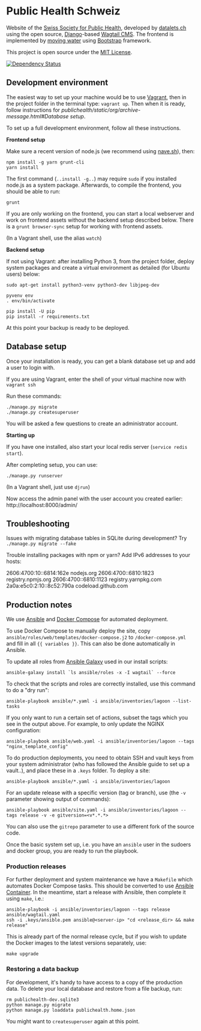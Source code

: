 Public Health Schweiz
=====================

Website of the [Swiss Society for Public Health](http://public-health.ch), developed by [datalets,ch](http://datalets.ch) using the open source, [Django](https://www.djangoproject.com/)-based [Wagtail CMS](http://wagtail.io). The frontend is implemented by [moving water](http://www.movingwater.ch/) using [Bootstrap](https://getbootstrap.com) framework.

This project is open source under the [MIT License](LICENSE.md).

[![Dependency Status](https://dependencyci.com/github/datalets/public-health-ch/badge)](https://dependencyci.com/github/datalets/public-health-ch)

## Development environment

The easiest way to set up your machine would be to use [Vagrant](https://vagrantup.com), then in the project folder in the terminal type: `vagrant up`. Then when it is ready, follow instructions for *publichealth/static/org/archive-message.html#Database setup*.

To set up a full development environment, follow all these instructions.

**Frontend setup**

Make sure a recent version of node.js (we recommend using [nave.sh](https://gipublichealth/static/org/archive-message.htmlthub.com/isaacs/nave)), then:

```
npm install -g yarn grunt-cli
yarn install
```

The first command (`..install -g..`) may require `sudo` if you installed node.js as a system package. Afterwards, to compile the frontend, you should be able to run:

`grunt`

If you are only working on the frontend, you can start a local webserver and work on frontend assets without the backend setup described below. There is a `grunt browser-sync` setup for working with frontend assets.

(In a Vagrant shell, use the alias `watch`)

**Backend setup**

If not using Vagrant: after installing Python 3, from the project folder, deploy system packages and create a virtual environment as detailed (for Ubuntu users) below:

```
sudo apt-get install python3-venv python3-dev libjpeg-dev

pyvenv env
. env/bin/activate

pip install -U pip
pip install -r requirements.txt
```

At this point your backup is ready to be deployed.

## Database setup

Once your installation is ready, you can get a blank database set up and add a user to login with.

If you are using Vagrant, enter the shell of your virtual machine now with `vagrant ssh`

Run these commands:

```
./manage.py migrate
./manage.py createsuperuser
```

You will be asked a few questions to create an administrator account.

**Starting up**

If you have one installed, also start your local redis server (`service redis start`).

After completing setup, you can use:

```
./manage.py runserver
```

(In a Vagrant shell, just use `djrun`)

Now access the admin panel with the user account you created earlier: http://localhost:8000/admin/

## Troubleshooting

Issues with migrating database tables in SQLite during development? Try `./manage.py migrate --fake`

Trouble installing packages with npm or yarn? Add IPv6 addresses to your hosts:

   2606:4700:10::6814:162e nodejs.org
   2606:4700::6810:1823 registry.npmjs.org
   2606:4700::6810:1123 registry.yarnpkg.com
   2a0a:e5c0:2:10::8c52:790a codeload.github.com

## Production notes

We use [Ansible](https://www.ansible.com) and [Docker Compose](https://docs.docker.com/compose/reference/overview/) for automated deployment.

To use Docker Compose to manually deploy the site, copy `ansible/roles/web/templates/docker-compose.j2` to `/docker-compose.yml` and fill in all `{{ variables }}`. This can also be done automatically in Ansible.

To update all roles from [Ansible Galaxy](https://docs.ansible.com/ansible/latest/reference_appendices/galaxy.html) used in our install scripts:

```
ansible-galaxy install `ls ansible/roles -x -I wagtail` --force
```

To check that the scripts and roles are correctly installed, use this command to do a "dry run":

```
ansible-playbook ansible/*.yaml -i ansible/inventories/lagoon --list-tasks
```

If you only want to run a certain set of actions, subset the tags which you see in the output above. For example, to only update the NGINX configuration:

```
ansible-playbook ansible/web.yaml -i ansible/inventories/lagoon --tags "nginx_template_config"
```

To do production deployments, you need to obtain SSH and vault keys from your system administrator (who has followed the Ansible guide to set up a vault..), and place these in a `.keys` folder. To deploy a site:

```
ansible-playbook ansible/*.yaml -i ansible/inventories/lagoon
```

For an update release with a specific version (tag or branch), use (the `-v` parameter showing output of commands):

```
ansible-playbook ansible/site.yaml -i ansible/inventories/lagoon --tags release -v -e gitversion=<v*.*.*>
```

You can also use the `gitrepo` parameter to use a different fork of the source code.

Once the basic system set up, i.e. you have an `ansible` user in the sudoers and docker group, you are ready to run the playbook.

### Production releases

For further deployment and system maintenance we have a `Makefile` which automates Docker Compose tasks. This should be converted to use [Ansible Container](http://docs.ansible.com/ansible-container/getting_started.html). In the meantime, start a release with Ansible, then complete it using `make`, i.e.:

```
ansible-playbook -i ansible/inventories/lagoon --tags release ansible/wagtail.yaml
ssh -i .keys/ansible.pem ansible@<server-ip> "cd <release_dir> && make release"
```

This is already part of the normal release cycle, but if you wish to update the Docker images to the latest versions separately, use:

`make upgrade`

### Restoring a data backup

For development, it's handy to have access to a copy of the production data. To delete your local database and restore from a file backup, run:

```
rm publichealth-dev.sqlite3
python manage.py migrate
python manage.py loaddata publichealth.home.json
```

You might want to `createsuperuser` again at this point.
